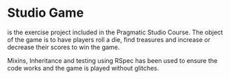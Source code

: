 # Studio Game 
is the exercise project included in the Pragmatic Studio Course.
The object of the game is to have players roll a die, find treasures and increase or decrease their scores to win 
the game.

Mixins, Inheritance and testing using RSpec has been used to ensure the code works and the game is played without glitches.

